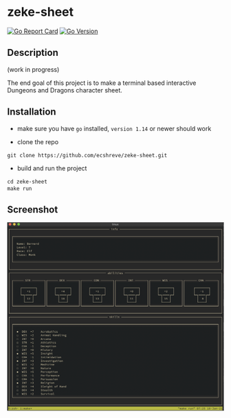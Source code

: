 # zeke-sheet

[![Go Report Card](https://goreportcard.com/badge/github.com/ecshreve/zeke-sheet)](https://goreportcard.com/report/github.com/ecshreve/zeke-sheet)
[![Go Version](https://img.shields.io/github/go-mod/go-version/ecshreve/zeke-sheet)](https://golang.org/doc/go1.14)

## Description

(work in progress)

The end goal of this project is to make a terminal based interactive Dungeons and Dragons character sheet.

## Installation

- make sure you have `go` installed, `version 1.14` or newer should work

- clone the repo

```{bash}
git clone https://github.com/ecshreve/zeke-sheet.git
```

- build and run the project

```{bash}
cd zeke-sheet
make run
```

## Screenshot

![zeke-sheet tui](static/1-18-21-wip.png "zeke-sheet-wip")
